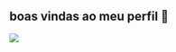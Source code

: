 ## boas vindas ao meu perfil 🤙  

![](https://media1.tenor.com/m/W5zarmRxfBcAAAAd/darwin-nunez-uruguay.gif)
